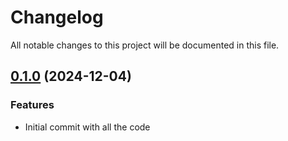 # Changelog

All notable changes to this project will be documented in this file.

## [0.1.0]() (2024-12-04)
### Features
* Initial commit with all the code

